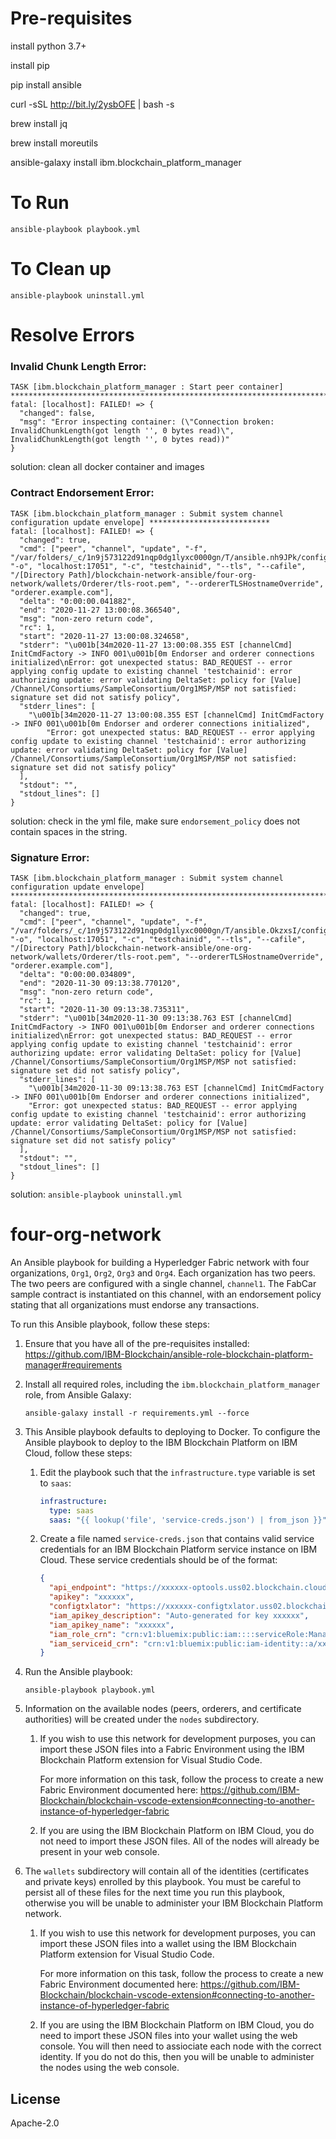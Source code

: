 # Pre-requisites
install python 3.7+

install pip

pip install ansible

curl -sSL http://bit.ly/2ysbOFE | bash -s 

brew install jq

brew install moreutils

ansible-galaxy install ibm.blockchain_platform_manager

# To Run
```ansible-playbook playbook.yml```

# To Clean up
```ansible-playbook uninstall.yml```

# Resolve Errors

### Invalid Chunk Length Error:

```
TASK [ibm.blockchain_platform_manager : Start peer container] ************************************************************************************************************************************************
fatal: [localhost]: FAILED! => {
  "changed": false, 
  "msg": "Error inspecting container: (\"Connection broken: InvalidChunkLength(got length '', 0 bytes read)\", InvalidChunkLength(got length '', 0 bytes read))"
}
```
solution: 
clean all docker container and images



### Contract Endorsement Error:
```
TASK [ibm.blockchain_platform_manager : Submit system channel configuration update envelope] ***************************
fatal: [localhost]: FAILED! => {
  "changed": true, 
  "cmd": ["peer", "channel", "update", "-f", "/var/folders/_c/1n9j573122d91nqp0dg1lyxc0000gn/T/ansible.nh9JPk/config_update_as_envelope.pb", "-o", "localhost:17051", "-c", "testchainid", "--tls", "--cafile", "/[Directory Path]/blockchain-network-ansible/four-org-network/wallets/Orderer/tls-root.pem", "--ordererTLSHostnameOverride", "orderer.example.com"], 
  "delta": "0:00:00.041882", 
  "end": "2020-11-27 13:00:08.366540", 
  "msg": "non-zero return code", 
  "rc": 1, 
  "start": "2020-11-27 13:00:08.324658", 
  "stderr": "\u001b[34m2020-11-27 13:00:08.355 EST [channelCmd] InitCmdFactory -> INFO 001\u001b[0m Endorser and orderer connections initialized\nError: got unexpected status: BAD_REQUEST -- error applying config update to existing channel 'testchainid': error authorizing update: error validating DeltaSet: policy for [Value]  /Channel/Consortiums/SampleConsortium/Org1MSP/MSP not satisfied: signature set did not satisfy policy", 
  "stderr_lines": [
    "\u001b[34m2020-11-27 13:00:08.355 EST [channelCmd] InitCmdFactory -> INFO 001\u001b[0m Endorser and orderer connections initialized", 
        "Error: got unexpected status: BAD_REQUEST -- error applying config update to existing channel 'testchainid': error authorizing update: error validating DeltaSet: policy for [Value]  /Channel/Consortiums/SampleConsortium/Org1MSP/MSP not satisfied: signature set did not satisfy policy"
  ], 
  "stdout": "", 
  "stdout_lines": []
}
```
solution:
check in the yml file, make sure `endorsement_policy` does not contain spaces in the string. 



### Signature Error:
```
TASK [ibm.blockchain_platform_manager : Submit system channel configuration update envelope] *****************************************************************************************************************
fatal: [localhost]: FAILED! => {
  "changed": true, 
  "cmd": ["peer", "channel", "update", "-f", "/var/folders/_c/1n9j573122d91nqp0dg1lyxc0000gn/T/ansible.OkzxsI/config_update_as_envelope.pb", "-o", "localhost:17051", "-c", "testchainid", "--tls", "--cafile", "/[Directory Path]/blockchain-network-ansible/one-org-network/wallets/Orderer/tls-root.pem", "--ordererTLSHostnameOverride", "orderer.example.com"], 
  "delta": "0:00:00.034809", 
  "end": "2020-11-30 09:13:38.770120", 
  "msg": "non-zero return code", 
  "rc": 1, 
  "start": "2020-11-30 09:13:38.735311", 
  "stderr": "\u001b[34m2020-11-30 09:13:38.763 EST [channelCmd] InitCmdFactory -> INFO 001\u001b[0m Endorser and orderer connections initialized\nError: got unexpected status: BAD_REQUEST -- error applying config update to existing channel 'testchainid': error authorizing update: error validating DeltaSet: policy for [Value]  /Channel/Consortiums/SampleConsortium/Org1MSP/MSP not satisfied: signature set did not satisfy policy", 
  "stderr_lines": [
    "\u001b[34m2020-11-30 09:13:38.763 EST [channelCmd] InitCmdFactory -> INFO 001\u001b[0m Endorser and orderer connections initialized", 
    "Error: got unexpected status: BAD_REQUEST -- error applying config update to existing channel 'testchainid': error authorizing update: error validating DeltaSet: policy for [Value]  /Channel/Consortiums/SampleConsortium/Org1MSP/MSP not satisfied: signature set did not satisfy policy"
  ], 
  "stdout": "", 
  "stdout_lines": []
}
```
solution:
`ansible-playbook uninstall.yml`







# four-org-network

An Ansible playbook for building a Hyperledger Fabric network with four organizations, `Org1`, `Org2`, `Org3` and `Org4`. Each organization has two peers. The two peers are configured with a single channel, `channel1`. The FabCar sample contract is instantiated on this channel, with an endorsement policy stating that all organizations must endorse any transactions.

To run this Ansible playbook, follow these steps:

1. Ensure that you have all of the pre-requisites installed: https://github.com/IBM-Blockchain/ansible-role-blockchain-platform-manager#requirements

2. Install all required roles, including the `ibm.blockchain_platform_manager` role, from Ansible Galaxy:

    `ansible-galaxy install -r requirements.yml --force`

3. This Ansible playbook defaults to deploying to Docker. To configure the Ansible playbook to deploy to the IBM Blockchain Platform on IBM Cloud, follow these steps:

    1. Edit the playbook such that the `infrastructure.type` variable is set to `saas`:

        ```yaml
        infrastructure:
          type: saas
          saas: "{{ lookup('file', 'service-creds.json') | from_json }}"
        ```

    2. Create a file named `service-creds.json` that contains valid service credentials for an IBM Blockchain Platform service instance on IBM Cloud. These service credentials should be of the format:

        ```json
        {
          "api_endpoint": "https://xxxxxx-optools.uss02.blockchain.cloud.ibm.com",
          "apikey": "xxxxxx",
          "configtxlator": "https://xxxxxx-configtxlator.uss02.blockchain.cloud.ibm.com",
          "iam_apikey_description": "Auto-generated for key xxxxxx",
          "iam_apikey_name": "xxxxxx",
          "iam_role_crn": "crn:v1:bluemix:public:iam::::serviceRole:Manager",
          "iam_serviceid_crn": "crn:v1:bluemix:public:iam-identity::a/xxxxxx::serviceid:ServiceId-xxxxxx"
        }
        ```

4. Run the Ansible playbook:

    `ansible-playbook playbook.yml`

5. Information on the available nodes (peers, orderers, and certificate authorities) will be created under the `nodes` subdirectory.

    1. If you wish to use this network for development purposes, you can import these JSON files into a Fabric Environment using the IBM Blockchain Platform extension for Visual Studio Code.

        For more information on this task, follow the process to create a new Fabric Environment documented here: https://github.com/IBM-Blockchain/blockchain-vscode-extension#connecting-to-another-instance-of-hyperledger-fabric

    2. If you are using the IBM Blockchain Platform on IBM Cloud, you do not need to import these JSON files. All of the nodes will already be present in your web console.

6. The `wallets` subdirectory will contain all of the identities (certificates and private keys) enrolled by this playbook. You must be careful to persist all of these files for the next time you run this playbook, otherwise you will be unable to administer your IBM Blockchain Platform network.

    1. If you wish to use this network for development purposes, you can import these JSON files into a wallet using the IBM Blockchain Platform extension for Visual Studio Code.

        For more information on this task, follow the process to create a new Fabric Environment documented here: https://github.com/IBM-Blockchain/blockchain-vscode-extension#connecting-to-another-instance-of-hyperledger-fabric

    2. If you are using the IBM Blockchain Platform on IBM Cloud, you do need to import these JSON files into your wallet using the web console. You will then need to assiociate each node with the correct identity. If you do not do this, then you will be unable to administer the nodes using the web console.

License
-------

Apache-2.0
